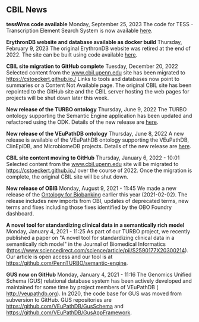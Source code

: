 ## CBIL News

**tessWms code available**
Monday, September 25, 2023
The code for TESS - Transcription Element Search System is now available [here](https://github.com/cstoeckert/cstoeckert.github.io/tree/main/past-projects/TESS_v1.0).

**ErythronDB website and database available as docker build**
Thursday, February 9, 2023
The original ErythronDB website was retired at the end of 2022. The site can be built using code available [here](https://github.com/ErythronDB/erythrondb-docker).

**CBIL site migration to GitHub complete**
Tuesday, December 20, 2022
Selected content from the www.cbil.upenn.edu site has been migrated to https://cstoeckert.github.io./ Links to tools and databases now point to summaries or a Content Not Available page. The original CBIL site has been repointed to the GitHub site and the CBIL server hosting the web pages for projects will be shut down later this week.

**New release of the TURBO ontology**
Thursday, June 9, 2022
The TURBO ontology supporting the Semantic Engine application has been updated and refactored using the ODK. Details of the new release are [here](https://github.com/PennTURBO/turbo-ontology/releases/tag/2022-05-09).

**New release of the VEuPathDB ontology**
Thursday, June 8, 2022
A new release is available of the VEuPathDB ontology supporting the VEuPathDB, ClinEpiDB, and MicrobiomeDB projects. Details of the new release are [here](https://github.com/VEuPathDB-ontology/VEuPathDB-ontology/releases/tag/2022-06-08).

**CBIL site content moving to GitHub**
Thursday, January 6, 2022 - 10:01
Selected content from the www.cbil.upenn.edu site will be migrated to https://cstoeckert.github.io./ over the course of 2022. Once the migration is complete, the original CBIL site will be shut down.

**New release of OBIB**
Monday, August 9, 2021 - 11:45
We made a new release of the [Ontology for Biobanking](http://obofoundry.org/ontology/obib.html) earlier this year (2021-02-02). The release includes new imports from OBI, updates of deprecated terms, new terms and fixes including those fixes identified by the OBO Foundry dashboard.

**A novel tool for standardizing clinical data in a semantically rich model**
Monday, January 4, 2021 - 11:25
As part of our TURBO project, we recently published a paper on "A novel tool for standardizing clinical data in a semantically rich model" in the Journal of Biomedical Informatics (https://www.sciencedirect.com/science/article/pii/S2590177X20300214). Our article is open access and our tool is at https://github.com/PennTURBO/semantic-engine.

**GUS now on GitHub**
Monday, January 4, 2021 - 11:16
The Genomics Unified Schema (GUS) relational database system has been actively developed and maintained for some time by project members of VEuPathDB ( http://veupathdb.org). In 2020, the code base for GUS was moved from subversion to GitHub. GUS repositories are https://github.com/VEuPathDB/GusSchema and https://github.com/VEuPathDB/GusAppFramework.

